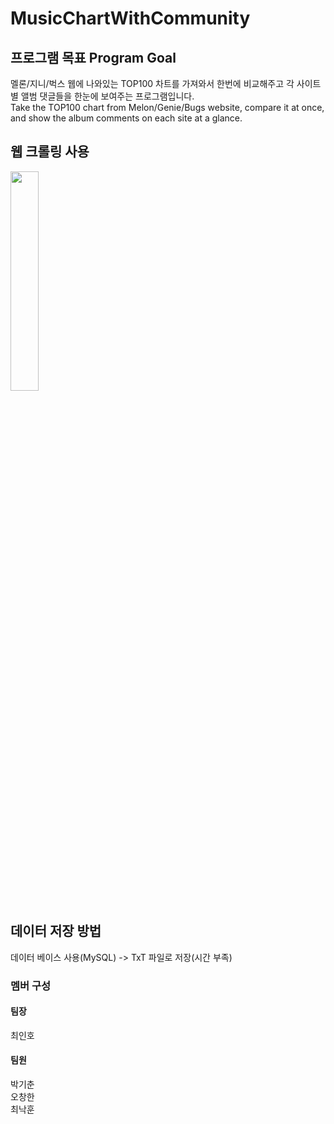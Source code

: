 # MusicChartWithCommunity

## 프로그램 목표 Program Goal
멜론/지니/벅스 웹에 나와있는 TOP100 차트를 가져와서 한번에 비교해주고 각 사이트별 앨범 댓글들을 한눈에 보여주는 프로그램입니다.  
Take the TOP100 chart from Melon/Genie/Bugs website, compare it at once, and show the album comments on each site at a glance.

## 웹 크롤링 사용
<img src="https://bit.ly/3jZxrBD" width="30%">

## 데이터 저장 방법
데이터 베이스 사용(MySQL) -> TxT 파일로 저장(시간 부족)

### 멤버 구성
#### 팀장
  최인호
#### 팀원
박기춘  
오창한  
최낙훈  
